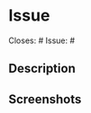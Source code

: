 # Issue #

<!-- Choice how to resolve issue -->
Closes: #
Issue: #

## Description
<!-- Document the PR changes here. 📝 -->

## Screenshots
<!-- For visual changes, please include screenshots. 🖼 -->
